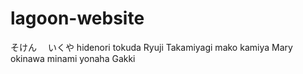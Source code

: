 # lagoon-website
そけん 　いくや
hidenori tokuda
Ryuji  Takamiyagi
mako kamiya
Mary okinawa
minami yonaha
Gakki
